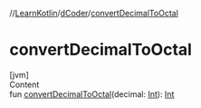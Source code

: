 //[LearnKotlin](../index.md)/[dCoder](index.md)/[convertDecimalToOctal](convert-decimal-to-octal.md)



# convertDecimalToOctal  
[jvm]  
Content  
fun [convertDecimalToOctal](convert-decimal-to-octal.md)(decimal: [Int](https://kotlinlang.org/api/latest/jvm/stdlib/kotlin/-int/index.html)): [Int](https://kotlinlang.org/api/latest/jvm/stdlib/kotlin/-int/index.html)  



